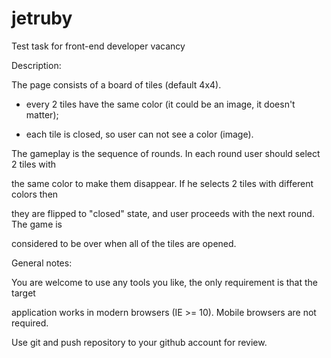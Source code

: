 # jetruby
Test task for front-end developer vacancy

Description:

The page consists of a board of tiles (default 4x4).

- every 2 tiles have the same color (it could be an image, it doesn't matter);

- each tile is closed, so user can not see a color (image).

The gameplay is the sequence of rounds. In each round user should select 2 tiles with

the same color to make them disappear. If he selects 2 tiles with different colors then

they are flipped to "closed" state, and user proceeds with the next round. The game is

considered to be over when all of the tiles are opened.

General notes:

You are welcome to use any tools you like, the only requirement is that the target

application works in modern browsers (IE >= 10). Mobile browsers are not required.

Use git and push repository to your github account for review.
